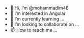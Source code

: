 - 👋 Hi, I’m @mohammadim48
- 👀 I’m interested in Angular 
- 🌱 I’m currently learning ...
- 💞️ I’m looking to collaborate on ...
- 📫 How to reach me ...

<!---
mohammadim48/mohammadim48 is a ✨ special ✨ repository because its `README.md` (this file) appears on your GitHub profile.
You can click the Preview link to take a look at your changes.
--->
